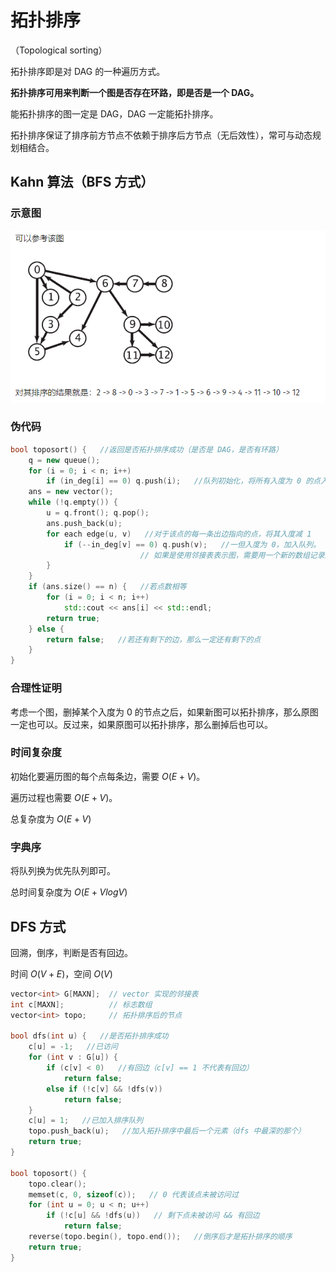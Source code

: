 # 拓扑排序

（Topological sorting）

拓扑排序即是对 DAG 的一种遍历方式。

**拓扑排序可用来判断一个图是否存在环路，即是否是一个 DAG。**

能拓扑排序的图一定是 DAG，DAG 一定能拓扑排序。

拓扑排序保证了排序前方节点不依赖于排序后方节点（无后效性），常可与动态规划相结合。

## Kahn 算法（BFS 方式）

### 示意图

![img](images/拓扑排序/clipboard.png)

### 伪代码

```c++
bool toposort() {   //返回是否拓扑排序成功（是否是 DAG，是否有环路）
    q = new queue();
  	for (i = 0; i < n; i++)
    	if (in_deg[i] == 0) q.push(i);   //队列初始化，将所有入度为 0 的点入队。
  	ans = new vector();
  	while (!q.empty()) {
    	u = q.front(); q.pop();
    	ans.push_back(u);
    	for each edge(u, v)   //对于该点的每一条出边指向的点，将其入度减 1
      		if (--in_deg[v] == 0) q.push(v);   //一但入度为 0，加入队列。
                             // 如果是使用邻接表表示图，需要用一个新的数组记录入度，直接减去记录的入度数即可，在最后一次遍历到 v 时，让 v 入队。
    	}
  	}
  	if (ans.size() == n) {   //若点数相等
    	for (i = 0; i < n; i++)
      		std::cout << ans[i] << std::endl;
    	return true;
  	} else {
    	return false;   //若还有剩下的边，那么一定还有剩下的点
  	}
}
```
### 合理性证明

考虑一个图，删掉某个入度为 0 的节点之后，如果新图可以拓扑排序，那么原图一定也可以。反过来，如果原图可以拓扑排序，那么删掉后也可以。

### 时间复杂度

初始化要遍历图的每个点每条边，需要 $O(E + V)$。

遍历过程也需要 $O(E + V)$。

总复杂度为  $O(E + V)$

### 字典序

将队列换为优先队列即可。

总时间复杂度为 $O(E+VlogV)$

## DFS 方式

回溯，倒序，判断是否有回边。

时间 $O(V + E)$，空间 $O(V)$

```c++
vector<int> G[MAXN];  // vector 实现的邻接表
int c[MAXN];          // 标志数组
vector<int> topo;     // 拓扑排序后的节点

bool dfs(int u) {   //是否拓扑排序成功
  	c[u] = -1;   //已访问
  	for (int v : G[u]) {
    	if (c[v] < 0)   //有回边（c[v] == 1 不代表有回边）
      		return false;
    	else if (!c[v] && !dfs(v))
          	return false;
  	}
  	c[u] = 1;   //已加入排序队列
  	topo.push_back(u);   //加入拓扑排序中最后一个元素（dfs 中最深的那个）
  	return true;
}

bool toposort() {
  	topo.clear();
  	memset(c, 0, sizeof(c));   // 0 代表该点未被访问过
  	for (int u = 0; u < n; u++)
    	if (!c[u] && !dfs(u))   // 剩下点未被访问 && 有回边
        	return false;
  	reverse(topo.begin(), topo.end());   //倒序后才是拓扑排序的顺序
  	return true;
}
```

